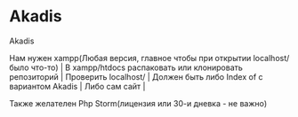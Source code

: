 # Akadis
Akadis

Нам нужен xampp(Любая версия, главное чтобы при открытии localhost/ было что-то) |
В xampp/htdocs распаковать или клонировать репозиторий |
Проверить localhost/ |
Должен быть либо Index of с вариантом Akadis |
Либо сам сайт |

Также желателен Php Storm(лицензия или 30-и дневка - не важно)
